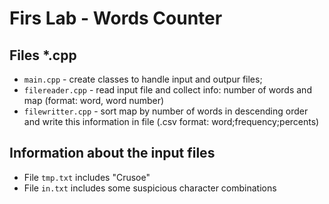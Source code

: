 # Firs Lab - Words Counter
## Files *.cpp

- `main.cpp` - create classes to handle input and outpur files;
- `filereader.cpp` - read input file and collect info: number of words and map (format: word, word number)
- `filewritter.cpp` - sort map by number of words in descending order and write this information in file (.csv format: word;frequency;percents)

## Information about the input files

- File `tmp.txt` includes "Crusoe"
- File `in.txt` includes some suspicious character combinations
